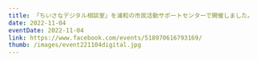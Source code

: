 ```yaml
---
title: 「ちいさなデジタル相談室」を浦和の市民活動サポートセンターで開催しました。
date: 2022-11-04
eventDate: 2022-11-04
link: https://www.facebook.com/events/518970616793169/
thumb: /images/event221104digital.jpg
---
```

